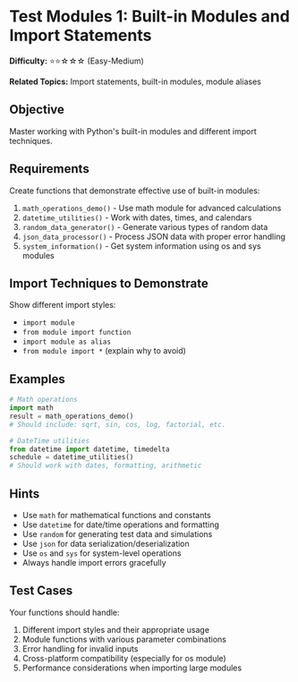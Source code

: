# Test Modules 1: Built-in Modules and Import Statements

**Difficulty:** ⭐⭐☆☆☆ (Easy-Medium)

**Related Topics:** Import statements, built-in modules, module aliases

## Objective

Master working with Python's built-in modules and different import techniques.

## Requirements

Create functions that demonstrate effective use of built-in modules:

1. `math_operations_demo()` - Use math module for advanced calculations
2. `datetime_utilities()` - Work with dates, times, and calendars
3. `random_data_generator()` - Generate various types of random data
4. `json_data_processor()` - Process JSON data with proper error handling
5. `system_information()` - Get system information using os and sys modules

## Import Techniques to Demonstrate

Show different import styles:
- `import module`
- `from module import function`
- `import module as alias`
- `from module import *` (explain why to avoid)

## Examples

```python
# Math operations
import math
result = math_operations_demo()
# Should include: sqrt, sin, cos, log, factorial, etc.

# DateTime utilities
from datetime import datetime, timedelta
schedule = datetime_utilities()
# Should work with dates, formatting, arithmetic
```

## Hints

- Use `math` for mathematical functions and constants
- Use `datetime` for date/time operations and formatting
- Use `random` for generating test data and simulations
- Use `json` for data serialization/deserialization
- Use `os` and `sys` for system-level operations
- Always handle import errors gracefully

## Test Cases

Your functions should handle:

1. Different import styles and their appropriate usage
2. Module functions with various parameter combinations
3. Error handling for invalid inputs
4. Cross-platform compatibility (especially for os module)
5. Performance considerations when importing large modules
